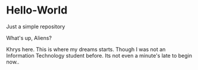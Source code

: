 # Hello-World
Just a simple repository

What's up, Aliens? 

Khrys here. This is where my dreams starts.
Though I was not an Information Technology student before. 
Its not even a minute's late to begin now..


